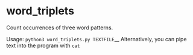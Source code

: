 # word_triplets
Count occurrences of three word patterns.

Usage: `python3 word_triplets.py TEXTFILE`__
Alternatively, you can pipe text into the program with `cat`